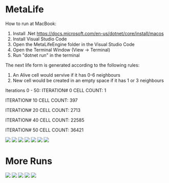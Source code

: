 # MetaLife

How to run at MacBook: 
1. Install .Net https://docs.microsoft.com/en-us/dotnet/core/install/macos
2. Install Visual Studio Code
3. Open the MetaLifeEngine folder in the Visual Studio Code
4. Open the Terminal Window (View -> Terminal)
5. Run "dotnet run" in the terminal

The next life form is generated according to the following rules:
1. An Alive cell would servive if it has 0-6 neighbours 
2. New cell would be created in an empty space if it has 1 or 3 neighbours 

Iterations 0 - 50:
ITERATION# 0 CELL COUNT: 1

ITERATION# 10 CELL COUNT: 397

ITERATION# 20 CELL COUNT: 2713

ITERATION# 40 CELL COUNT: 22585

ITERATION# 50 CELL COUNT: 36421

![](img/Crystal_Iteration_0.png)
![](img/Crystal_Iteration_10.png)
![](img/Crystal_Iteration_20.png)
![](img/Crystal_Iteration_20_2.png)
![](img/Crystal_Iteration_30.png)
![](img/Crystal_Iteration_40.png)
![](img/Crystal_Iteration_50.png)

# More Runs

![](img/ml1.png)
![](img/ml2.png)
![](img/ml3.png)
![](img/ml4.png)
![](img/ml5.png)



